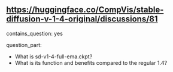 ## https://huggingface.co/CompVis/stable-diffusion-v-1-4-original/discussions/81

contains_question: yes

question_part: 
- What is sd-v1-4-full-ema.ckpt?
- What is its function and benefits compared to the regular 1.4?